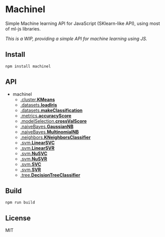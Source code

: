 # Machinel
Simple Machine learning API for JavaScript (SKlearn-like API), using most of ml-js libraries.

*This is a WIP, providing a simple API for machine learning using JS.*

## Install
```
npm install machinel
```

## API
- machinel
  - [.cluster.**KMeans**](src/cluster/k-means.js)
  - [.datasets.**loadIris**](src/datasets/base.js)
  - [.datasets.**makeClassification**](src/datasets/samples-generator.js)
  - [.metrics.**accuracyScore**](src/metrics/classification.js)
  - [.modelSelection.**crossValScore**](src/model-selection/validation.js)
  - [.naiveBayes.**GaussianNB**](src/naive-bayes/gaussian-nb.js)
  - [.naiveBayes.**MultinomialNB**](src/naive-bayes/multinomial-nb.js)
  - [.neighbors.**KNeighborsClassifier**](src/neighbors/k-neighbors-classifier.js)
  - [.svm.**LinearSVC**](src/svm/linear-svc.js)
  - [.svm.**LinearSVR**](src/svm/linear-svr.js)
  - [.svm.**NuSVC**](src/svm/nu-svc.js)
  - [.svm.**NuSVR**](src/svm/nu-svr.js)
  - [.svm.**SVC**](src/svm/svc.js)
  - [.svm.**SVR**](src/svm/svr.js)
  - [.tree.**DecisionTreeClassifier**](src/tree/decision-tree-classifier.js)

## Build
```
npm run build
```

## License
MIT
